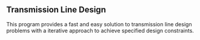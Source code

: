 ## Transmission Line Design

This program provides a fast and easy solution to transmission line design problems with a iterative approach to achieve specified design constraints.
